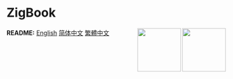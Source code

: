 # ZigBook

**README:**	[English](https://github.com/C-BJ/ZigBook/tree/main/README/README-English.md)	[简体中文](https://github.com/C-BJ/ZigBook/tree/main/README/README-简体中文.md)	[繁體中文](https://github.com/C-BJ/ZigBook/tree/main/README/README-繁體中文.md)[<img src="https://ziglang.org/zig-logo-light.svg" align="right" width="100">](https://ziglang.org#gh-dark-mode-only)[<img src="https://ziglang.org/zig-logo-dark.svg" align="right" width="100">](https://ziglang.org#gh-light-mode-only)
